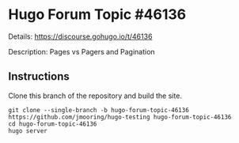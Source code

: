 # Hugo Forum Topic #46136

Details: <https://discourse.gohugo.io/t/46136>

Description: Pages vs Pagers and Pagination

## Instructions

Clone this branch of the repository and build the site.

```text
git clone --single-branch -b hugo-forum-topic-46136 https://github.com/jmooring/hugo-testing hugo-forum-topic-46136
cd hugo-forum-topic-46136
hugo server
```

